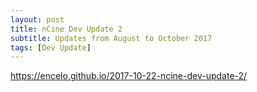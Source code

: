 ```yaml
---
layout: post
title: nCine Dev Update 2
subtitle: Updates from August to October 2017
tags: [Dev Update]
---
```


<https://encelo.github.io/2017-10-22-ncine-dev-update-2/>
